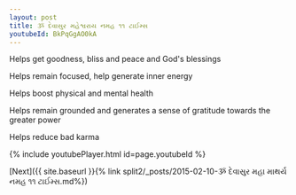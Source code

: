 ```yaml
---
layout: post
title: ૐ દેવાસુર મહેશ્વરાય નમહ ૧૧ ટાઈમ્સ
youtubeId: BkPqGgAO0kA
---
```

 
 
Helps get goodness, bliss and peace and God's blessings
 
Helps remain focused, help generate inner energy 
 
Helps boost physical and mental health 
 
Helps remain grounded and generates a sense of gratitude towards the greater power 
 
Helps reduce bad karma
 
 
 
 


{% include youtubePlayer.html id=page.youtubeId %}
 
[Next]({{ site.baseurl }}{% link  split2/_posts/2015-02-10-ૐ દેવાસુર મહા માથર્ય નમહ ૧૧ ટાઈમ્સ.md%})
 
